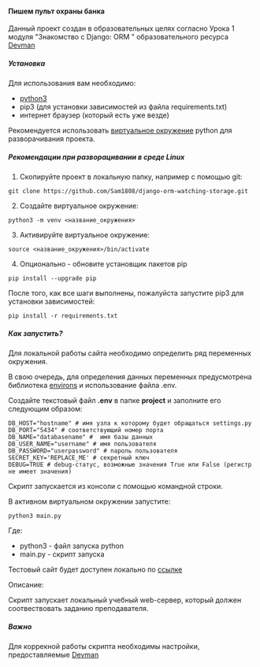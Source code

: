 #### Пишем пульт охраны банка

Данный проект создан в образовательных целях согласно Урока 1
модуля "Знакомство с Django: ORM " образовательного ресурса [Devman](www.dvmn.org)

##### Установка

Для использования вам необходимо:
- [python3](www.python.org)
- pip3 (для установки зависимостей из файла requirements.txt)
- интернет браузер (который есть уже везде)

Рекомендуется использовать [виртуальное окружение](https://pythoner.name/documentation/tutorial/venv)
python для разворачивания проекта.

##### Рекомендации при разворацивании в среде Linux

1. Скопируйте проект в локальную папку, например с помощью git:

`git clone https://github.com/Sam1808/django-orm-watching-storage.git`

2. Создайте виртуальное окружение:

`python3 -m venv <название_окружения>`

3. Активируйте виртуальное окружение:

`source <название_окружения>/bin/activate`

4. Опционально - обновите установщик пакетов pip

`pip install --upgrade pip`

После того, как все шаги выполнены, пожалуйста запустите pip3 для установки зависимостей:

`pip install -r requirements.txt`

##### Как запустить?

Для локальной работы сайта необходимо определить ряд переменных окружения.

В свою очередь, для определения данных переменных предусмотрена библиотека [environs](https://pypi.org/project/environs/)
и использование файла .env.

Создайте текстовый файл **.env** в папке **project** и заполните его следующим образом:

```
DB_HOST="hostname" # имя узла к которому будет обращаться settings.py
DB_PORT="5434" # соответствующий номер порта
DB_NAME="databasename" #  имя базы данных
DB_USER_NAME="username" # имя пользователя
DB_PASSWORD="userpassword" # пароль пользователя
SECRET_KEY='REPLACE_ME' # секретный ключ
DEBUG=TRUE # debug-статус, возможные значения True или False (регистр не имеет значения)
```

Скрипт запускается из консоли с помощью командной строки.

В активном виртуальном окружении запустите:

`python3 main.py`

Где:
- python3 - файл запуска python
- main.py - скрипт запуска

Тестовый сайт будет доступен локально по [ссылке](http://0.0.0.0:8000/)


Описание:

Скрипт запускает локальный учебный web-сервер, который должен соотвествовать заданию преподавателя.  


##### Важно
Для коррекной работы скрипта необходимы настройки, предоставляемые [Devman](www.dvmn.org)
